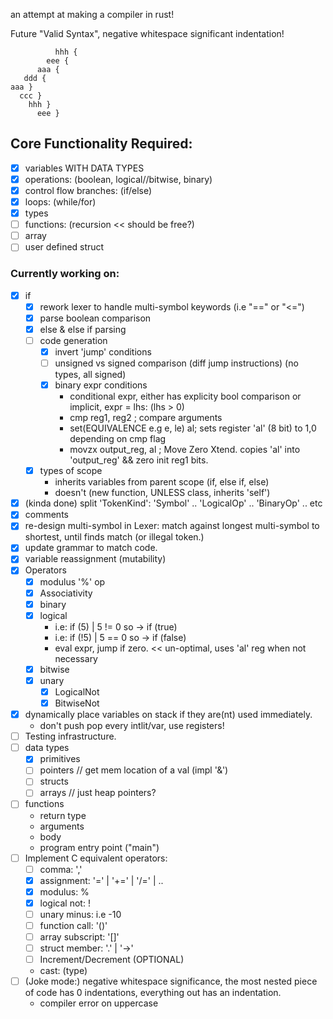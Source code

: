 an attempt at making a compiler in rust!

Future "Valid Syntax", negative whitespace significant indentation!
```
          hhh {
        eee {
      aaa {
   ddd {
aaa }
  ccc } 
    hhh }
      eee }
```

## Core Functionality Required:
- [x] variables WITH DATA TYPES 
- [x] operations: (boolean, logical//bitwise, binary)
- [x] control flow branches: (if/else)
- [x] loops: (while/for)
- [x] types 
- [ ] functions: (recursion << should be free?)
- [ ] array
- [ ] user defined struct

### Currently working on: 
  - [x] if
    - [x] rework lexer to handle multi-symbol keywords (i.e "==" or "<=")
    - [x] parse boolean comparison 
    - [x]  else & else if parsing
    - [ ] code generation
      - [x] invert 'jump' conditions
      - [ ] unsigned vs signed comparison (diff jump instructions) (no types, all signed)
      - [x] binary expr conditions
        - conditional expr, either has explicity bool comparison or implicit, expr = lhs: (lhs > 0)
        - cmp reg1, reg2 ; compare arguments
        - set(EQUIVALENCE e.g e, le) al; sets register 'al' (8 bit) to 1,0 depending on cmp flag
        - movzx output_reg, al ; Move Zero Xtend. copies 'al' into 'output_reg' && zero init reg1 bits.  
    - [x] types of scope
      - inherits variables from parent scope (if, else if, else) 
      - doesn't (new function, UNLESS class, inherits 'self')
  - [x] (kinda done) split 'TokenKind': 'Symbol' .. 'LogicalOp' .. 'BinaryOp' .. etc
  - [x] comments
  - [x] re-design multi-symbol in Lexer: match against longest multi-symbol to shortest, until finds match (or illegal token.) 
  - [x] update grammar to match code. 
  - [x] variable reassignment (mutability)
  - [x] Operators
    - [x] modulus '%' op
    - [x] Associativity
    - [x] binary
    - [x] logical
      - i.e: if (5)  | 5 != 0 so -> if (true) 
      - i.e: if (!5) | 5 == 0 so -> if (false)  
      - eval expr, jump if zero. << un-optimal, uses 'al' reg when not necessary
    - [x] bitwise
    - [x] unary
      - [x] LogicalNot
      - [x] BitwiseNot
  - [x] dynamically place variables on stack if they are(nt) used immediately. 
    - don't push pop every intlit/var, use registers! 
  - [ ] Testing infrastructure.
  - [ ] data types
    - [x] primitives
    - [ ] pointers // get mem location of a val (impl '&')
    - [ ] structs
    - [ ] arrays // just heap pointers?
  - [ ] functions
    - return type
    - arguments 
    - body
    - program entry point ("main")
  - [ ] Implement C equivalent operators:
    - [ ] comma: ','
    - [x] assignment: '=' | '+=' | '/=' | .. 
    - [x] modulus: %
    - [x] logical not: !
    - [ ] unary minus: i.e -10
    - [ ] function call: '()'
    - [ ] array subscript: '[]'
    - [ ] struct member: '.' | '->'
    - [ ] Increment/Decrement (OPTIONAL)
    - cast: (type)
  - [ ] (Joke mode:) negative whitespace significance, the most nested piece of code has 0 indentations,    everything out has an indentation.
    - compiler error on uppercase


